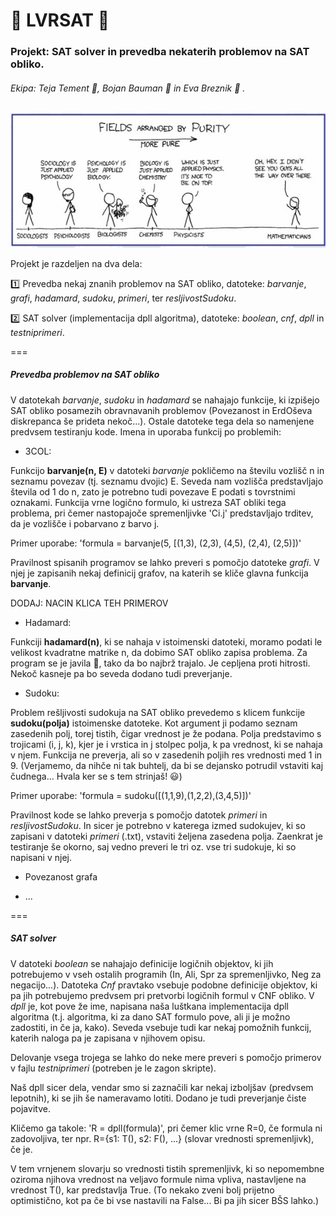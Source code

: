 :hibiscus: LVRSAT :hibiscus:
========

### Projekt: SAT solver in prevedba nekaterih problemov na SAT obliko.


###### Ekipa: Teja Tement :bee:, Bojan Bauman :beer: in Eva Breznik :octopus: .


![Zaenkrat kr ena random slikica...](/slikica.gif)


Projekt je razdeljen na dva dela:

:one: Prevedba nekaj znanih problemov na SAT obliko, datoteke: *barvanje*, *grafi*, *hadamard*, *sudoku*, *primeri*, ter *resljivostSudoku*.

:two: SAT solver (implementacija dpll algoritma), datoteke: *boolean*, *cnf*, *dpll* in *testniprimeri*. 

===
##### Prevedba problemov na SAT obliko
V datotekah *barvanje*, *sudoku* in *hadamard* se nahajajo funkcije, ki izpišejo SAT obliko posamezih obravnavanih problemov (Povezanost in ErdOševa diskrepanca še prideta nekoč...). Ostale datoteke tega dela so namenjene predvsem testiranju kode. 
Imena in uporaba funkcij po problemih:

* 3COL:

Funkcijo **barvanje(n, E)** v datoteki *barvanje* pokličemo na številu vozlišč n in seznamu povezav (tj. seznamu dvojic) E. Seveda nam vozlišča predstavljajo števila od 1 do n, zato je potrebno tudi povezave E podati s tovrstnimi oznakami.
Funkcija vrne logično formulo, ki ustreza SAT obliki tega problema, pri čemer nastopajoče spremenljivke 'Ci.j' predstavljajo trditev, da je vozlišče i pobarvano z barvo j.

Primer uporabe: 'formula = barvanje(5, [(1,3), (2,3), (4,5), (2,4), (2,5)])'

Pravilnost spisanih programov se lahko preveri s pomočjo datoteke *grafi*. V njej je zapisanih nekaj definicij grafov, na katerih se kliče glavna funkcija **barvanje**.

DODAJ: NACIN KLICA TEH PRIMEROV


* Hadamard:

Funkciji **hadamard(n)**, ki se nahaja v istoimenski datoteki, moramo podati le velikost kvadratne matrike n, da dobimo SAT obliko zapisa problema. Za program se je javila :octopus:, tako da bo najbrž trajalo. Je cepljena proti hitrosti. Nekoč kasneje pa bo seveda dodano tudi preverjanje.


* Sudoku:

Problem rešljivosti sudokuja na SAT obliko prevedemo s klicem funkcije **sudoku(polja)** istoimenske datoteke. Kot argument ji podamo seznam zasedenih polj, torej tistih, čigar vrednost je že podana. Polja predstavimo s trojicami (i, j, k), kjer je i vrstica in j stolpec polja, k pa vrednost, ki se nahaja v njem.
Funkcija ne preverja, ali so v zasedenih poljih res vrednosti med 1 in 9. (Verjamemo, da nihče ni tak buhtelj, da bi se dejansko potrudil vstaviti kaj čudnega... Hvala ker se s tem strinjaš! :smiley:)

Primer uporabe: 'formula = sudoku([(1,1,9),(1,2,2),(3,4,5)])' 

Pravilnost kode se lahko preverja s pomočjo datotek *primeri* in *resljivostSudoku*. In sicer je potrebno v katerega izmed sudokujev, ki so zapisani v datoteki *primeri* (.txt), vstaviti željena zasedena polja. Zaenkrat je testiranje še okorno, saj vedno preveri le tri oz. vse tri sudokuje, ki so napisani v njej.


* Povezanost grafa


* ...


===
##### SAT solver
V datoteki *boolean* se nahajajo definicije logičnih objektov, ki jih potrebujemo v vseh ostalih programih (In, Ali, Spr za spremenljivko, Neg za negacijo...). Datoteka *Cnf*  pravtako vsebuje podobne definicije objektov, ki pa jih potrebujemo predvsem pri pretvorbi logičnih formul v CNF obliko.
V *dpll* je, kot pove že ime, napisana naša luštkana implementacija dpll algoritma (t.j. algoritma, ki za dano SAT formulo pove, ali ji je možno zadostiti, in če ja, kako). Seveda vsebuje tudi kar nekaj pomožnih funkcij, katerih naloga pa je zapisana v njihovem opisu. 

Delovanje vsega trojega se lahko do neke mere preveri s pomočjo primerov v fajlu *testniprimeri* (potreben je le zagon skripte).


Naš dpll sicer dela, vendar smo si zaznačili kar nekaj izboljšav (predvsem lepotnih), ki se jih še nameravamo lotiti. Dodano je tudi preverjanje čiste pojavitve.

Kličemo ga takole: 'R = dpll(formula)', pri čemer klic vrne R=0, če formula ni zadovoljiva, ter npr. R={s1: T(), s2: F(), ...} (slovar vrednosti spremenljivk), če je. 

V tem vrnjenem slovarju so vrednosti tistih spremenljivk, ki so nepomembne oziroma njihova vrednost na veljavo formule nima vpliva, nastavljene na vrednost T(), kar predstavlja True. (To nekako zveni bolj prijetno optimistično, kot pa če bi vse nastavili na False... Bi pa jih sicer BŠS lahko.)
